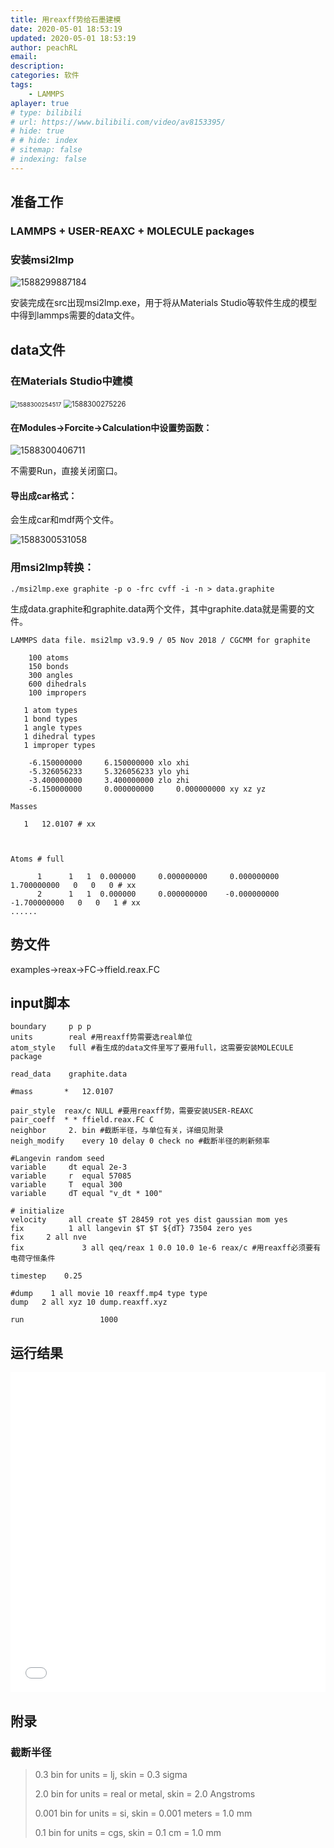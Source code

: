 ```yaml
---
title: 用reaxff势给石墨建模
date: 2020-05-01 18:53:19
updated: 2020-05-01 18:53:19
author: peachRL
email: 
description: 
categories: 软件
tags: 
	- LAMMPS
aplayer: true
# type: bilibili
# url: https://www.bilibili.com/video/av8153395/
# hide: true
# # hide: index
# sitemap: false
# indexing: false
---
```


## 准备工作

### LAMMPS + USER-REAXC  + MOLECULE packages

<!-- more -->

### 安装msi2lmp

![1588299887184](https://pic.downk.cc/item/5eabf81ec2a9a83be565e510.png)

安装完成在src出现msi2lmp.exe，用于将从Materials Studio等软件生成的模型中得到lammps需要的data文件。

## data文件 

### 在Materials Studio中建模

<img src="https://pic.downk.cc/item/5eabf81ec2a9a83be565e517.png" alt="1588300254517" style="zoom: 67%;" />

<img src="https://pic.downk.cc/item/5eabf81ec2a9a83be565e519.png" alt="1588300275226" style="zoom:80%;" />

#### 在Modules→Forcite→Calculation中设置势函数：

![1588300406711](https://pic.downk.cc/item/5eabf874c2a9a83be5663384.png)

不需要Run，直接关闭窗口。

#### 导出成car格式：

会生成car和mdf两个文件。

![1588300531058](https://pic.downk.cc/item/5eabf874c2a9a83be5663388.png)

### 用msi2lmp转换：

```shell
./msi2lmp.exe graphite -p o -frc cvff -i -n > data.graphite
```

生成data.graphite和graphite.data两个文件，其中graphite.data就是需要的文件。

```
LAMMPS data file. msi2lmp v3.9.9 / 05 Nov 2018 / CGCMM for graphite

    100 atoms
    150 bonds
    300 angles
    600 dihedrals
    100 impropers

   1 atom types
   1 bond types
   1 angle types
   1 dihedral types
   1 improper types

    -6.150000000     6.150000000 xlo xhi
    -5.326056233     5.326056233 ylo yhi
    -3.400000000     3.400000000 zlo zhi
    -6.150000000     0.000000000     0.000000000 xy xz yz

Masses

   1   12.0107 # xx



Atoms # full

      1      1   1  0.000000     0.000000000     0.000000000     1.700000000   0   0   0 # xx
      2      1   1  0.000000     0.000000000    -0.000000000    -1.700000000   0   0   1 # xx
......
```



## 势文件

examples→reax→FC→ffield.reax.FC

## input脚本

```
boundary     p p p
units        real #用reaxff势需要选real单位
atom_style   full #看生成的data文件里写了要用full，这需要安装MOLECULE package

read_data	 graphite.data

#mass		*   12.0107

pair_style	reax/c NULL #要用reaxff势，需要安装USER-REAXC
pair_coeff	* * ffield.reax.FC C
neighbor     2. bin #截断半径，与单位有关，详细见附录
neigh_modify	every 10 delay 0 check no #截断半径的刷新频率

#Langevin random seed
variable     dt equal 2e-3
variable     r  equal 57085
variable     T  equal 300
variable     dT equal "v_dt * 100"

# initialize
velocity     all create $T 28459 rot yes dist gaussian mom yes
fix          1 all langevin $T $T ${dT} 73504 zero yes
fix		2 all nve
fix             3 all qeq/reax 1 0.0 10.0 1e-6 reax/c #用reaxff必须要有电荷守恒条件

timestep	0.25

#dump    1 all movie 10 reaxff.mp4 type type
dump   2 all xyz 10 dump.reaxff.xyz

run                 1000
```

## 运行结果

<iframe src="//player.bilibili.com/player.html?aid=455404859&bvid=BV1a5411x7ZG&cid=185652449&page=1" scrolling="no" border="0" frameborder="no" framespacing="0" allowfullscreen="true" style="width: 512px; height: 512px; max-width: 100%"> </iframe>

## 附录

### 截断半径

> 0.3 bin for units = lj, skin = 0.3 sigma
>
> 2.0 bin for units = real or metal, skin = 2.0 Angstroms
>
> 0.001 bin for units = si, skin = 0.001 meters = 1.0 mm
>
> 0.1 bin for units = cgs, skin = 0.1 cm = 1.0 mm